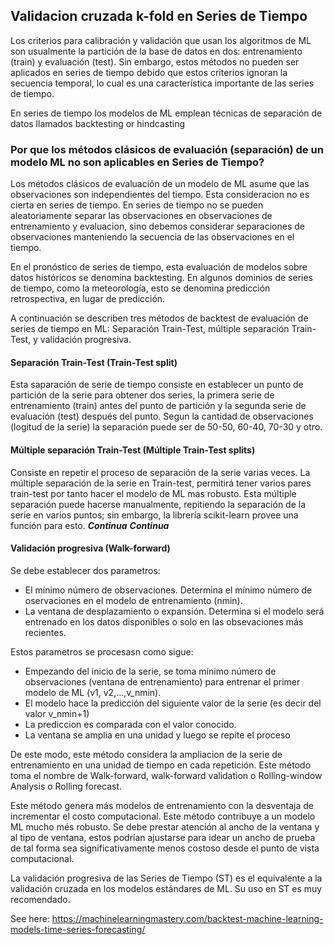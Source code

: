 ## Validacion cruzada k-fold en Series de Tiempo
Los criterios para calibración y validación que usan los algoritmos de ML son usualmente la partición de la base de datos en dos: entrenamiento (train) y evaluación (test). Sin embargo, estos métodos no pueden ser aplicados en series de tiempo debido que estos criterios ignoran la secuencia temporal, lo cual es una característica importante de las series de tiempo. 

En series de tiempo los modelos de ML emplean técnicas de separación de datos llamados backtesting or hindcasting

### Por que los métodos clásicos de evaluación (separación) de un modelo ML no son aplicables en Series de Tiempo?
Los métodos clásicos de evaluación de un modelo de ML asume que las observaciones son independientes del tiempo. Esta consideracion no es cierta en series de tiempo.
En series de tiempo no se pueden aleatoriamente separar las observaciones en observaciones de entrenamiento y evaluacion, sino debemos considerar separaciones de observaciones manteniendo la secuencia de las observaciones en el tiempo.

En el pronóstico de series de tiempo, esta evaluación de modelos sobre datos históricos se denomina backtesting. En algunos dominios de series de tiempo, como la meteorología, esto se denomina predicción retrospectiva, en lugar de predicción.

A continuación se describen tres métodos de backtest de evaluación de series de tiempo en ML: Separación Train-Test, múltiple separación Train-Test, y validación progresiva.
#### Separación Train-Test (Train-Test split)
Esta saparación de serie de tiempo consiste en establecer un punto de partición de la serie para obtener dos series, la primera serie de entrenamiento (train) antes del punto de partición y la segunda serie de evaluación (test) después del punto. Segun la cantidad de observaciones (logitud de la serie) la separación puede ser de 50-50, 60-40, 70-30 y otro.
#### Múltiple separación Train-Test (Múltiple Train-Test splits)
Consiste en repetir el proceso de separación de la serie varias veces. La múltiple separación de la serie en Train-test, permitirá tener varios pares train-test por tanto hacer el modelo de ML mas robusto.
Esta múltiple separación puede hacerse manualmente, repitiendo la separación de la serie en varios puntos; sin embargo, la librería scikit-learn provee una función para esto.
___Continua___
***Continua***

#### Validación progresiva (Walk-forward)
Se debe establecer dos parametros:
- El mínimo número de observaciones. Determina el mínimo número de oservaciones en el modelo de entrenamiento (nmin).
- La ventana de desplazamiento o expansión. Determina si el modelo será entrenado en los datos disponibles o solo en las obsevaciones más recientes.

Estos parametros se procesasn como sigue:
- Empezando del inicio de la serie, se toma mínimo número de observaciones (ventana de entrenamiento) para entrenar el primer modelo de ML (v1, v2,...,v_nmin).
- El modelo hace la predicción del siguiente valor de la serie (es decir del valor v_nmin+1)
- La prediccion es comparada con el valor conocido.
- La ventana se amplia en una unidad y luego se repite el proceso

De este modo, este método considera la ampliacion de la serie de entrenamiento en una unidad de tiempo en cada repetición. Este método toma el nombre de Walk-forward, walk-forward validation o Rolling-window Analysis o Rolling forecast.

Este método genera más modelos de entrenamiento con la desventaja de incrementar el costo computacional. Este método contribuye a un modelo ML mucho més robusto. Se debe prestar atención al ancho de la ventana y al tipo de ventana, estos podrían ajustarse para idear un ancho de prueba de tal forma sea significativamente menos costoso desde el punto de vista computacional.

La validación progresiva de las Series de Tiempo (ST) es el equivalente a la validación cruzada en los modelos estándares de ML. Su uso en ST es muy recomendado.

See here:
https://machinelearningmastery.com/backtest-machine-learning-models-time-series-forecasting/









